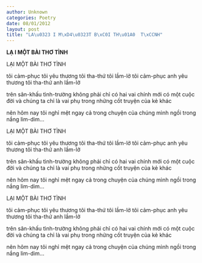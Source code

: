 ```yaml
---
author: Unknown
categories: Poetry
date: 08/01/2012
layout: post
title: "LA\u0323 I M\xD4\u0323T B\xC0I TH\u01A0  T\xCCNH"
---
```


**LẠ I MỘT BÀI THƠ  TÌNH**

LẠI MỘT BÀI THƠ TÌNH


tôi cảm-phục tôi yêu thương
tôi tha-thứ tôi lầm-lở
tôi cảm-phục anh yêu thương
tôi tha-thứ anh lầm-lở

trên sân-khấu tình-trường
không phải chỉ có hai vai chính
                   mới có một cuộc đời
và chúng ta chỉ là vai phụ
trong nhửng cốt truyện của kẻ khác

nên hôm nay tôi nghỉ mệt
ngay cả trong chuyện của chúng mình
ngồi trong nắng
lim-dim...

LẠI MỘT BÀI THƠ TÌNH


tôi cảm-phục tôi yêu thương
tôi tha-thứ tôi lầm-lở
tôi cảm-phục anh yêu thương
tôi tha-thứ anh lầm-lở

trên sân-khấu tình-trường
không phải chỉ có hai vai chính
                   mới có một cuộc đời
và chúng ta chỉ là vai phụ
trong nhửng cốt truyện của kẻ khác

nên hôm nay tôi nghỉ mệt
ngay cả trong chuyện của chúng mình
ngồi trong nắng
lim-dim...

LẠI MỘT BÀI THƠ TÌNH


tôi cảm-phục tôi yêu thương
tôi tha-thứ tôi lầm-lở
tôi cảm-phục anh yêu thương
tôi tha-thứ anh lầm-lở

trên sân-khấu tình-trường
không phải chỉ có hai vai chính
                   mới có một cuộc đời
và chúng ta chỉ là vai phụ
trong nhửng cốt truyện của kẻ khác

nên hôm nay tôi nghỉ mệt
ngay cả trong chuyện của chúng mình
ngồi trong nắng
lim-dim...
